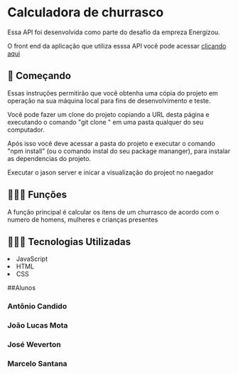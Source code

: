 # Calculadora de churrasco
Essa API foi desenvolvida como parte do desafio da empreza Energizou.

O front end da aplicação que utiliza esssa API você pode acessar <a href="https://github.com/joaolucasMota/desafio-energizou-fe">clicando aqui<a>

## 🚀 Começando

Essas instruções permitirão que você obtenha uma cópia do projeto em operação na sua máquina local para fins de desenvolvimento e teste.

Você pode fazer um clone do projeto copiando a URL desta página e executando o comando "git clone <URL DESTA PAGINA>" em uma pasta qualquer do seu computador.

Após isso você deve acessar a pasta do projeto e executar o comando "npm install" (ou o comando instal do seu package mananger), para instalar as dependencias do projeto.

Executar o jason server e inicar a visualização do projeot no naegador


## 👨🏻‍🔧 Funções
A função principal é calcular os itens de um churrasco de acordo com o numero de homens, mulheres e crianças presentes

## 👨🏻‍💻 Tecnologias Utilizadas
 <li> JavaScript
 <li>HTML
 <li>CSS



##Alunos
<h3>Antônio Candido</h3>
<h3>João Lucas Mota</h3>
<h3>José Weverton</h3>
<h3>Marcelo Santana</h3>
